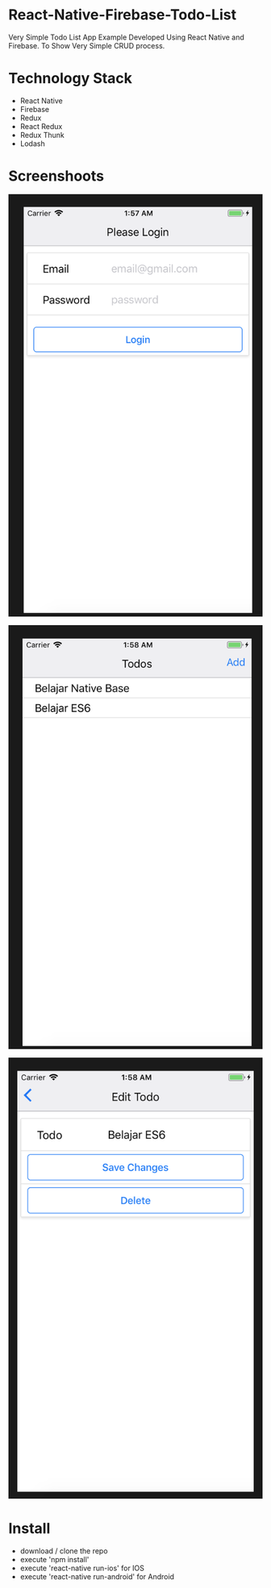 # React-Native-Firebase-Todo-List
Very Simple Todo List App Example Developed Using React Native and Firebase. To Show Very Simple CRUD process.


# Technology Stack

- React Native
- Firebase
- Redux
- React Redux
- Redux Thunk
- Lodash

# Screenshoots

![screen1](screenshoots/s1.png)

![screen1](screenshoots/s2.png)

![screen1](screenshoots/s3.png)

# Install

- download / clone the repo
- execute 'npm install'
- execute 'react-native run-ios' for IOS
- execute 'react-native run-android' for Android